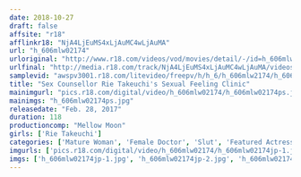 ```yaml
---
date: 2018-10-27
draft: false
affsite: "r18"
afflinkr18: "NjA4LjEuMS4xLjAuMC4wLjAuMA"
url: "h_606mlw02174"
urloriginal: "http://www.r18.com/videos/vod/movies/detail/-/id=h_606mlw02174"
urlfinal: "http://media.r18.com/track/NjA4LjEuMS4xLjAuMC4wLjAuMA/videos/vod/movies/detail/-/id=h_606mlw02174"
samplevid: "awspv3001.r18.com/litevideo/freepv/h/h_6/h_606mlw2174/h_606mlw2174_dmb_w.mp4"
title: "Sex Counsellor Rie Takeuchi's Sexual Feeling Clinic"
mainimgurl: "pics.r18.com/digital/video/h_606mlw02174/h_606mlw02174ps.jpg"
mainimgs: "h_606mlw02174ps.jpg"
releasedate: "Feb. 28, 2017"
duration: 118
productioncomp: "Mellow Moon"
girls: ['Rie Takeuchi']
categories: ['Mature Woman', 'Female Doctor', 'Slut', 'Featured Actress', 'Drama', 'Masturbation', 'Hi-Def']
imgurls: ['pics.r18.com/digital/video/h_606mlw02174/h_606mlw02174jp-1.jpg', 'pics.r18.com/digital/video/h_606mlw02174/h_606mlw02174jp-2.jpg', 'pics.r18.com/digital/video/h_606mlw02174/h_606mlw02174jp-3.jpg', 'pics.r18.com/digital/video/h_606mlw02174/h_606mlw02174jp-4.jpg', 'pics.r18.com/digital/video/h_606mlw02174/h_606mlw02174jp-5.jpg', 'pics.r18.com/digital/video/h_606mlw02174/h_606mlw02174jp-6.jpg', 'pics.r18.com/digital/video/h_606mlw02174/h_606mlw02174jp-7.jpg', 'pics.r18.com/digital/video/h_606mlw02174/h_606mlw02174jp-8.jpg', 'pics.r18.com/digital/video/h_606mlw02174/h_606mlw02174jp-9.jpg', 'pics.r18.com/digital/video/h_606mlw02174/h_606mlw02174jp-10.jpg', 'pics.r18.com/digital/video/h_606mlw02174/h_606mlw02174jp-11.jpg', 'pics.r18.com/digital/video/h_606mlw02174/h_606mlw02174jp-12.jpg', 'pics.r18.com/digital/video/h_606mlw02174/h_606mlw02174jp-13.jpg', 'pics.r18.com/digital/video/h_606mlw02174/h_606mlw02174jp-14.jpg', 'pics.r18.com/digital/video/h_606mlw02174/h_606mlw02174jp-15.jpg', 'pics.r18.com/digital/video/h_606mlw02174/h_606mlw02174jp-16.jpg', 'pics.r18.com/digital/video/h_606mlw02174/h_606mlw02174jp-17.jpg', 'pics.r18.com/digital/video/h_606mlw02174/h_606mlw02174jp-18.jpg', 'pics.r18.com/digital/video/h_606mlw02174/h_606mlw02174jp-19.jpg', 'pics.r18.com/digital/video/h_606mlw02174/h_606mlw02174jp-20.jpg']
imgs: ['h_606mlw02174jp-1.jpg', 'h_606mlw02174jp-2.jpg', 'h_606mlw02174jp-3.jpg', 'h_606mlw02174jp-4.jpg', 'h_606mlw02174jp-5.jpg', 'h_606mlw02174jp-6.jpg', 'h_606mlw02174jp-7.jpg', 'h_606mlw02174jp-8.jpg', 'h_606mlw02174jp-9.jpg', 'h_606mlw02174jp-10.jpg', 'h_606mlw02174jp-11.jpg', 'h_606mlw02174jp-12.jpg', 'h_606mlw02174jp-13.jpg', 'h_606mlw02174jp-14.jpg', 'h_606mlw02174jp-15.jpg', 'h_606mlw02174jp-16.jpg', 'h_606mlw02174jp-17.jpg', 'h_606mlw02174jp-18.jpg', 'h_606mlw02174jp-19.jpg', 'h_606mlw02174jp-20.jpg']
---
```

